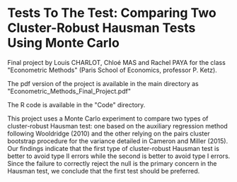 # Tests To The Test: Comparing Two Cluster-Robust Hausman Tests Using Monte Carlo

Final project by Louis CHARLOT, Chloé MAS and Rachel PAYA for the class "Econometric Methods" 
(Paris School of Economics, professor P. Ketz).

The pdf version of the project is available in the main directory as "Econometric_Methods_Final_Project.pdf"

The R code is available in the "Code" directory.


This project uses a Monte Carlo experiment to compare two types of cluster-robust Hausman
test: one based on the auxiliary regression method following Wooldridge (2010) and the
other relying on the pairs cluster bootstrap procedure for the variance detailed in Cameron
and Miller (2015). Our findings indicate that the first type of cluster-robust Hausman test
is better to avoid type II errors while the second is better to avoid type I errors. Since the
failure to correctly reject the null is the primary concern in the Hausman test, we conclude
that the first test should be preferred.


   
   
   
   
